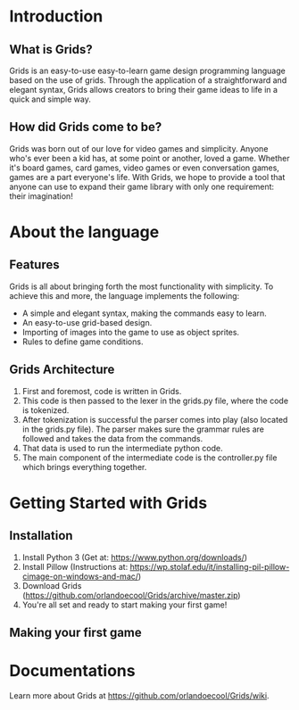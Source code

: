 
# Introduction

## What is Grids?
  Grids is an easy-to-use easy-to-learn game design programming language based on the use of grids. Through the application of a straightforward and elegant syntax, Grids allows creators to bring their game ideas to life in a quick and simple way.
  
## How did Grids come to be? 
  Grids was born out of our love for video games and simplicity. Anyone who's ever been a kid has, at some point or another, loved a game. Whether it's board games, card games, video games or even conversation games, games are a part everyone's life. With Grids, we hope to provide a tool that anyone can use to expand their game library with only one requirement: their imagination!
  
# About the language

## Features
  Grids is all about bringing forth the most functionality with simplicity. To achieve this and more, the language implements the following:
  
- A simple and elegant syntax, making the commands easy to learn.
- An easy-to-use grid-based design.
- Importing of images into the game to use as object sprites.
- Rules to define game conditions.

## Grids Architecture



1. First and foremost, code is written in Grids. 
2. This code is then passed to the lexer in the grids.py file, where the code is tokenized. 
3. After tokenization is successful the parser comes into play (also located in the grids.py file). The parser makes sure the grammar rules are followed and takes the data from the commands. 
4. That data is used to run the intermediate python code. 
5. The main component of the intermediate code is the controller.py file which brings everything together.

# Getting Started with Grids

## Installation

1. Install Python 3 (Get at: https://www.python.org/downloads/)
2. Install Pillow (Instructions at: https://wp.stolaf.edu/it/installing-pil-pillow-cimage-on-windows-and-mac/)
3. Download Grids (https://github.com/orlandoecool/Grids/archive/master.zip)
4. You're all set and ready to start making your first game!

## Making your first game



# Documentations
Learn more about Grids at https://github.com/orlandoecool/Grids/wiki.

